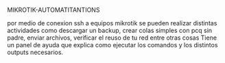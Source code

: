 MIKROTIK-AUTOMATITANTIONS

por medio de conexion ssh a equipos mikrotik se pueden realizar distintas actividades como descargar un backup, crear colas simples con pcq sin padre, enviar archivos, verificar el reuso de tu red entre otras cosas
Tiene un panel de ayuda que explica como ejecutar los comandos y los distintos outputs necesarios.
